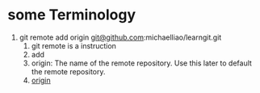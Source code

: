 # some Terminology
1. git remote add origin git@github.com:michaelliao/learngit.git
	1. git remote is a instruction
	2. add 
	3. origin: The name of the remote repository. Use this later to default the remote repository. 
	4. [origin](https://www.zhihu.com/question/27712995)
